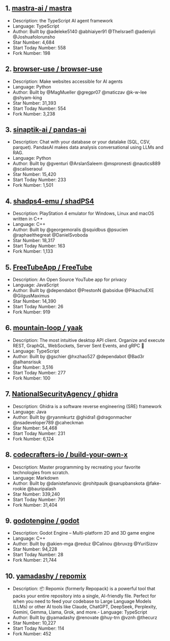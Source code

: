 ## 1. [mastra-ai / mastra](https://github.com/mastra-ai/mastra)
- Description: the TypeScript AI agent framework
- Language: TypeScript
- Author: Built by @adeleke5140 @abhiaiyer91 @TheIsrael1 @adeniyii @Joshuafolorunsho
- Star Number: 4,684
- Start Today Number: 558
- Fork Number: 198

## 2. [browser-use / browser-use](https://github.com/browser-use/browser-use)
- Description: Make websites accessible for AI agents
- Language: Python
- Author: Built by @MagMueller @gregpr07 @maticzav @k-w-lee @shyam-king
- Star Number: 31,393
- Start Today Number: 554
- Fork Number: 3,238

## 3. [sinaptik-ai / pandas-ai](https://github.com/sinaptik-ai/pandas-ai)
- Description: Chat with your database or your datalake (SQL, CSV, parquet). PandasAI makes data analysis conversational using LLMs and RAG.
- Language: Python
- Author: Built by @gventuri @ArslanSaleem @mspronesti @nautics889 @scaliseraoul
- Star Number: 15,420
- Start Today Number: 233
- Fork Number: 1,501

## 4. [shadps4-emu / shadPS4](https://github.com/shadps4-emu/shadPS4)
- Description: PlayStation 4 emulator for Windows, Linux and macOS written in C++
- Language: C++
- Author: Built by @georgemoralis @squidbus @psucien @raphaelthegreat @DanielSvoboda
- Star Number: 18,317
- Start Today Number: 163
- Fork Number: 1,133

## 5. [FreeTubeApp / FreeTube](https://github.com/FreeTubeApp/FreeTube)
- Description: An Open Source YouTube app for privacy
- Language: JavaScript
- Author: Built by @dependabot @PrestonN @absidue @PikachuEXE @GilgusMaximus
- Star Number: 14,390
- Start Today Number: 26
- Fork Number: 919

## 6. [mountain-loop / yaak](https://github.com/mountain-loop/yaak)
- Description: The most intuitive desktop API client. Organize and execute REST, GraphQL, WebSockets, Server Sent Events, and gRPC 🦬
- Language: TypeScript
- Author: Built by @gschier @hxzhao527 @dependabot @Bad3r @alhansrisuk
- Star Number: 3,516
- Start Today Number: 277
- Fork Number: 100

## 7. [NationalSecurityAgency / ghidra](https://github.com/NationalSecurityAgency/ghidra)
- Description: Ghidra is a software reverse engineering (SRE) framework
- Language: Java
- Author: Built by @ryanmkurtz @ghidra1 @dragonmacher @nsadeveloper789 @caheckman
- Star Number: 54,468
- Start Today Number: 231
- Fork Number: 6,124

## 8. [codecrafters-io / build-your-own-x](https://github.com/codecrafters-io/build-your-own-x)
- Description: Master programming by recreating your favorite technologies from scratch.
- Language: Markdown
- Author: Built by @danistefanovic @rohitpaulk @sarupbanskota @fake-rookie @bauripalash
- Star Number: 339,240
- Start Today Number: 791
- Fork Number: 31,404

## 9. [godotengine / godot](https://github.com/godotengine/godot)
- Description: Godot Engine – Multi-platform 2D and 3D game engine
- Language: C++
- Author: Built by @akien-mga @reduz @Calinou @bruvzg @YuriSizov
- Star Number: 94,228
- Start Today Number: 28
- Fork Number: 21,744

## 10. [yamadashy / repomix](https://github.com/yamadashy/repomix)
- Description: 📦 Repomix (formerly Repopack) is a powerful tool that packs your entire repository into a single, AI-friendly file. Perfect for when you need to feed your codebase to Large Language Models (LLMs) or other AI tools like Claude, ChatGPT, DeepSeek, Perplexity, Gemini, Gemma, Llama, Grok, and more.- Language: TypeScript
- Author: Built by @yamadashy @renovate @huy-trn @vznh @thecurz
- Star Number: 10,227
- Start Today Number: 114
- Fork Number: 452